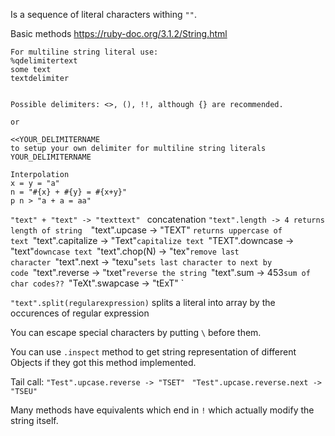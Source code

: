 Is a sequence of literal characters withing `""`.

Basic methods
https://ruby-doc.org/3.1.2/String.html

```
For multiline string literal use:
%qdelimitertext
some text
textdelimiter


Possible delimiters: <>, (), !!, although {} are recommended.

or

<<YOUR_DELIMITERNAME
to setup your own delimiter for multiline string literals
YOUR_DELIMITERNAME
```

```
Interpolation
x = y = "a"
n = "#{x} + #{y} = #{x+y}"
p n > "a + a = aa"
```

`"text" + "text" -> "texttext" `
	concatenation
`"text".length -> 4
	returns length of string 
`"text".upcase -> "TEXT" `
	returns uppercase of text 
`"text".capitalize -> "Text"`
	capitalize text 
`"TEXT".downcase -> "text"`
	downcase text 
`"text".chop(N) -> "tex"`
	remove last character 
`"text".next -> "texu"`
	sets last character to next by code 
`"text".reverse -> "txet"`
	reverse the string 
`"text".sum -> 453`
	sum of char codes?? 
`"TeXt".swapcase -> "tExT" `

`"text".split(regularexpression)`
	splits a literal into array by the occurences of regular expression

You can escape special characters by putting `\` before them. 

You can use `.inspect` method to get string representation of different Objects if they got this method implemented.

Tail call:
`"Test".upcase.reverse -> "TSET" `
`"Test".upcase.reverse.next -> "TSEU" `

Many methods have equivalents which end in `!` which actually modify the string itself.